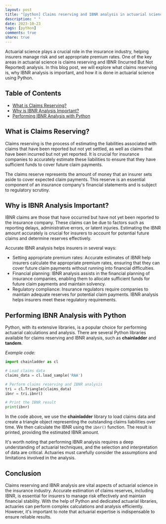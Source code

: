 ```yaml
---
layout: post
title: "[python] Claims reserving and IBNR analysis in actuarial science"
description: " "
date: 2023-10-23
tags: [python]
comments: true
share: true
---
```


Actuarial science plays a crucial role in the insurance industry, helping insurers manage risk and set appropriate premium rates. One of the key areas in actuarial science is claims reserving and IBNR (Incurred But Not Reported) analysis. In this blog post, we will explore what claims reserving is, why IBNR analysis is important, and how it is done in actuarial science using Python.

## Table of Contents
- [What is Claims Reserving?](#what-is-claims-reserving)
- [Why is IBNR Analysis Important?](#why-is-ibnr-analysis-important)
- [Performing IBNR Analysis with Python](#performing-ibnr-analysis-with-python)

## What is Claims Reserving?

Claims reserving is the process of estimating the liabilities associated with claims that have been reported but not yet settled, as well as claims that have been incurred but not yet reported. It is crucial for insurance companies to accurately estimate these liabilities to ensure that they have sufficient funds to cover future claim payments.

The claims reserve represents the amount of money that an insurer sets aside to cover expected claim payments. This reserve is an essential component of an insurance company's financial statements and is subject to regulatory scrutiny.

## Why is IBNR Analysis Important?

IBNR claims are those that have occurred but have not yet been reported to the insurance company. These claims can be due to factors such as reporting delays, administrative errors, or latent injuries. Estimating the IBNR amount accurately is crucial for insurers to account for potential future claims and determine reserves effectively.

Accurate IBNR analysis helps insurers in several ways:
- Setting appropriate premium rates: Accurate estimates of IBNR help insurers calculate the appropriate premium rates, ensuring that they can cover future claim payments without running into financial difficulties.
- Financial planning: IBNR analysis assists in the financial planning of insurance companies, enabling them to allocate sufficient funds for future claim payments and maintain solvency.
- Regulatory compliance: Insurance regulators require companies to maintain adequate reserves for potential claim payments. IBNR analysis helps insurers meet these regulatory requirements.

## Performing IBNR Analysis with Python

Python, with its extensive libraries, is a popular choice for performing actuarial calculations and analysis. There are several Python libraries available for claims reserving and IBNR analysis, such as **chainladder** and **tandem**.

*Example code:*
```python
import chainladder as cl

# Load claims data
claims_data = cl.load_sample('RAA')

# Perform claims reserving and IBNR analysis
tri = cl.Triangle(claims_data)
ibnr = tri.ibnr()

# Print the IBNR result
print(ibnr)
```

In the code above, we use the **chainladder** library to load claims data and create a triangle object representing the outstanding claims liabilities over time. We then calculate the IBNR using the `ibnr()` function. The result is printed, providing the estimated IBNR amount.

It's worth noting that performing IBNR analysis requires a deep understanding of actuarial techniques, and the selection and interpretation of data are critical. Actuaries must carefully consider the assumptions and limitations involved in the analysis.

## Conclusion

Claims reserving and IBNR analysis are vital aspects of actuarial science in the insurance industry. Accurate estimation of claims reserves, including IBNR, is essential for insurers to manage risk effectively and maintain financial stability. With the help of Python and dedicated actuarial libraries, actuaries can perform complex calculations and analysis efficiently. However, it's important to note that actuarial expertise is indispensable to ensure reliable results.